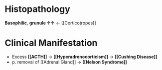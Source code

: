 # Histopathology
**Basophilic**, **grunule ↑↑** ← [[Corticotropes]]

# Clinical Manifestation
- Excess **[[ACTH]]** → **[[Hyperadrenocorticism]]** → **[[Cushing Disease]]**
- p. removal of [[Adrenal Gland]] → **[[Nelson Syndrome]]**